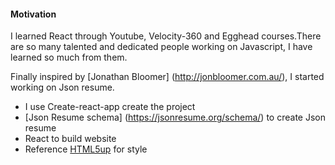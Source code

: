 #### Motivation

I learned React through Youtube, Velocity-360 and Egghead courses.There are so many talented and dedicated people working on Javascript, I have learned so much from them.

Finally inspired by [Jonathan Bloomer] (http://jonbloomer.com.au/), I started working on Json resume.

* I use Create-react-app create the project
* [Json Resume schema] (https://jsonresume.org/schema/) to create Json resume
* React to build website
* Reference [HTML5up](https://html5up.net/) for style
